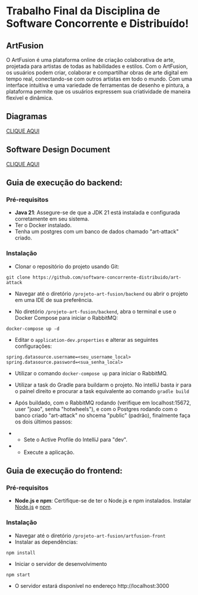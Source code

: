 # Trabalho Final da Disciplina de Software Concorrente e Distribuído!

## ArtFusion
O ArtFusion é uma plataforma online de criação colaborativa de arte, projetada para artistas de todas as habilidades e estilos. Com o ArtFusion, os usuários podem criar, colaborar e compartilhar obras de arte digital em tempo real, conectando-se com outros artistas em todo o mundo. Com uma interface intuitiva e uma variedade de ferramentas de desenho e pintura, a plataforma permite que os usuários expressem sua criatividade de maneira flexível e dinâmica.

## Diagramas
[CLIQUE AQUI](https://drive.google.com/file/d/1nSkpeHJiGiVqusFc7uL7A-Jva1d9B7br/view?usp=sharing)

## Software Design Document
[CLIQUE AQUI](https://docs.google.com/document/d/1geOp2d0BULVQ4s8E5dZOnip0_Pg6LtLSr_oZa_zrrno/edit?usp=sharing)


## Guia de execução do backend:

### Pré-requisitos
- **Java 21**: Assegure-se de que a JDK 21 está instalada e configurada corretamente em seu sistema.
- Ter o Docker instalado.
- Tenha um postgres com um banco de dados chamado "art-attack" criado.

### Instalação
- Clonar o repositório do projeto usando Git:
```
git clone https://github.com/software-concorrente-distribuido/art-attack
```

- Navegar até o diretório `/projeto-art-fusion/backend` ou abrir o projeto em uma IDE de sua preferência.
  
- No diretório `/projeto-art-fusion/backend`, abra o terminal e use o Docker Compose para iniciar o RabbitMQ:
```
docker-compose up -d
```
- Editar o `application-dev.properties` e alterar as seguintes configurações:
```
spring.datasource.username=<seu_username_local> 
spring.datasource.password=<sua_senha_local>
```

- Utilizar o comando `docker-compose up` para iniciar o RabbitMQ.

- Utilizar a task do Gradle para buildarm o projeto. No intelliJ basta ir para o painel direito e procurar a task equivalente ao comando `gradle build`
  
- Após buildado, com o RabbitMQ rodando (verifique em localhost:15672, user "joao", senha "hotwheels"), e com o Postgres rodando com o banco criado "art-attack" no shcema "public" (padrão), finalmente faça os dois últimos passos:
	
- - Sete o Active Profile do IntelliJ para "dev".

- - Execute a aplicação.

## Guia de execução do frontend:

### Pré-requisitos
- **Node.js e npm**: Certifique-se de ter o Node.js e npm instalados. Instalar [Node.js](https://nodejs.org/pt/download/package-manager) e [npm](https://docs.npmjs.com/downloading-and-installing-node-js-and-npm).

### Instalação
  
- Navegar até o diretório `/projeto-art-fusion/artfusion-front`
- Instalar as dependências:
```
npm install
```
  
- Iniciar o servidor de desenvolvimento
```
npm start
```
  
- O servidor estará disponível no endereço http://localhost:3000
